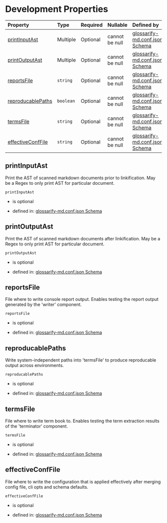 # Development Properties

| Property                                | Type      | Required | Nullable       | Defined by                                                                                                                                                                                                                |
| :-------------------------------------- | :-------- | :------- | :------------- | :------------------------------------------------------------------------------------------------------------------------------------------------------------------------------------------------------------------------ |
| [printInputAst](#printinputast)         | Multiple  | Optional | cannot be null | [glossarify-md.conf.json Schema](schema-defs-dev-properties-printinputast.md "https://raw.githubusercontent.com/about-code/glossarify-md/v5.0.0/conf/v5/schema.json#/$defs/Development/properties/printInputAst")         |
| [printOutputAst](#printoutputast)       | Multiple  | Optional | cannot be null | [glossarify-md.conf.json Schema](schema-defs-dev-properties-printoutputast.md "https://raw.githubusercontent.com/about-code/glossarify-md/v5.0.0/conf/v5/schema.json#/$defs/Development/properties/printOutputAst")       |
| [reportsFile](#reportsfile)             | `string`  | Optional | cannot be null | [glossarify-md.conf.json Schema](schema-defs-dev-properties-reportsfile.md "https://raw.githubusercontent.com/about-code/glossarify-md/v5.0.0/conf/v5/schema.json#/$defs/Development/properties/reportsFile")             |
| [reproducablePaths](#reproducablepaths) | `boolean` | Optional | cannot be null | [glossarify-md.conf.json Schema](schema-defs-dev-properties-reproducablepaths.md "https://raw.githubusercontent.com/about-code/glossarify-md/v5.0.0/conf/v5/schema.json#/$defs/Development/properties/reproducablePaths") |
| [termsFile](#termsfile)                 | `string`  | Optional | cannot be null | [glossarify-md.conf.json Schema](schema-defs-dev-properties-termsfile.md "https://raw.githubusercontent.com/about-code/glossarify-md/v5.0.0/conf/v5/schema.json#/$defs/Development/properties/termsFile")                 |
| [effectiveConfFile](#effectiveconffile) | `string`  | Optional | cannot be null | [glossarify-md.conf.json Schema](schema-defs-dev-properties-effectiveconffile.md "https://raw.githubusercontent.com/about-code/glossarify-md/v5.0.0/conf/v5/schema.json#/$defs/Development/properties/effectiveConfFile") |

## printInputAst

Print the AST of scanned markdown documents prior to linkification. May be a Regex to only print AST for particular document.

`printInputAst`

*   is optional

*   defined in: [glossarify-md.conf.json Schema](schema-defs-dev-properties-printinputast.md "https://raw.githubusercontent.com/about-code/glossarify-md/v5.0.0/conf/v5/schema.json#/$defs/Development/properties/printInputAst")

## printOutputAst

Print the AST of scanned markdown documents after linkification. May be a Regex to only print AST for particular document.

`printOutputAst`

*   is optional

*   defined in: [glossarify-md.conf.json Schema](schema-defs-dev-properties-printoutputast.md "https://raw.githubusercontent.com/about-code/glossarify-md/v5.0.0/conf/v5/schema.json#/$defs/Development/properties/printOutputAst")

## reportsFile

File where to write console report output. Enables testing the report output generated  by the 'writer' component.

`reportsFile`

*   is optional

*   defined in: [glossarify-md.conf.json Schema](schema-defs-dev-properties-reportsfile.md "https://raw.githubusercontent.com/about-code/glossarify-md/v5.0.0/conf/v5/schema.json#/$defs/Development/properties/reportsFile")

## reproducablePaths

Write system-independent paths into 'termsFile' to produce reproducable output across environments.

`reproducablePaths`

*   is optional

*   defined in: [glossarify-md.conf.json Schema](schema-defs-dev-properties-reproducablepaths.md "https://raw.githubusercontent.com/about-code/glossarify-md/v5.0.0/conf/v5/schema.json#/$defs/Development/properties/reproducablePaths")

## termsFile

File where to write term book to. Enables testing the term extraction results of the 'terminator' component.

`termsFile`

*   is optional

*   defined in: [glossarify-md.conf.json Schema](schema-defs-dev-properties-termsfile.md "https://raw.githubusercontent.com/about-code/glossarify-md/v5.0.0/conf/v5/schema.json#/$defs/Development/properties/termsFile")

## effectiveConfFile

File where to write the configuration that is applied effectively after merging config file, cli opts and schema defaults.

`effectiveConfFile`

*   is optional

*   defined in: [glossarify-md.conf.json Schema](schema-defs-dev-properties-effectiveconffile.md "https://raw.githubusercontent.com/about-code/glossarify-md/v5.0.0/conf/v5/schema.json#/$defs/Development/properties/effectiveConfFile")
